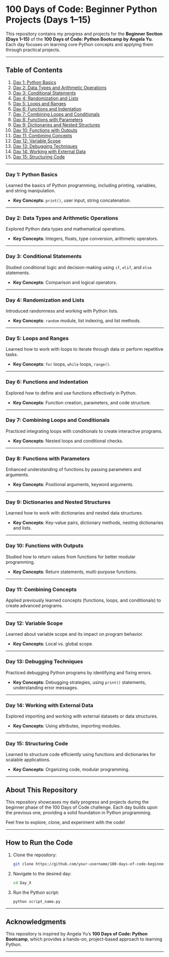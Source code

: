 
# 100 Days of Code: Beginner Python Projects (Days 1–15)

This repository contains my progress and projects for the **Beginner Section (Days 1–15)** of the **100 Days of Code: Python Bootcamp by Angela Yu**. Each day focuses on learning core Python concepts and applying them through practical projects.

---

## Table of Contents  
1. [Day 1: Python Basics](#day-1-python-basics)  
2. [Day 2: Data Types and Arithmetic Operations](#day-2-data-types-and-arithmetic-operations)  
3. [Day 3: Conditional Statements](#day-3-conditional-statements)  
4. [Day 4: Randomization and Lists](#day-4-randomization-and-lists)  
5. [Day 5: Loops and Ranges](#day-5-loops-and-ranges)  
6. [Day 6: Functions and Indentation](#day-6-functions-and-indentation)  
7. [Day 7: Combining Loops and Conditionals](#day-7-combining-loops-and-conditionals)  
8. [Day 8: Functions with Parameters](#day-8-functions-with-parameters)  
9. [Day 9: Dictionaries and Nested Structures](#day-9-dictionaries-and-nested-structures)  
10. [Day 10: Functions with Outputs](#day-10-functions-with-outputs)  
11. [Day 11: Combining Concepts](#day-11-combining-concepts)  
12. [Day 12: Variable Scope](#day-12-variable-scope)  
13. [Day 13: Debugging Techniques](#day-13-debugging-techniques)  
14. [Day 14: Working with External Data](#day-14-working-with-external-data)  
15. [Day 15: Structuring Code](#day-15-structuring-code)  

---

### Day 1: Python Basics  
Learned the basics of Python programming, including printing, variables, and string manipulation.  
- **Key Concepts**: `print()`, user input, string concatenation.  

---

### Day 2: Data Types and Arithmetic Operations  
Explored Python data types and mathematical operations.  
- **Key Concepts**: Integers, floats, type conversion, arithmetic operators.  

---

### Day 3: Conditional Statements  
Studied conditional logic and decision-making using `if`, `elif`, and `else` statements.  
- **Key Concepts**: Comparison and logical operators.  

---

### Day 4: Randomization and Lists  
Introduced randomness and working with Python lists.  
- **Key Concepts**: `random` module, list indexing, and list methods.  

---

### Day 5: Loops and Ranges  
Learned how to work with loops to iterate through data or perform repetitive tasks.  
- **Key Concepts**: `for` loops, `while` loops, `range()`.  

---

### Day 6: Functions and Indentation  
Explored how to define and use functions effectively in Python.  
- **Key Concepts**: Function creation, parameters, and code structure.  

---

### Day 7: Combining Loops and Conditionals  
Practiced integrating loops with conditionals to create interactive programs.  
- **Key Concepts**: Nested loops and conditional checks.  

---

### Day 8: Functions with Parameters  
Enhanced understanding of functions by passing parameters and arguments.  
- **Key Concepts**: Positional arguments, keyword arguments.  

---

### Day 9: Dictionaries and Nested Structures  
Learned how to work with dictionaries and nested data structures.  
- **Key Concepts**: Key-value pairs, dictionary methods, nesting dictionaries and lists.  

---

### Day 10: Functions with Outputs  
Studied how to return values from functions for better modular programming.  
- **Key Concepts**: Return statements, multi-purpose functions.  

---

### Day 11: Combining Concepts  
Applied previously learned concepts (functions, loops, and conditionals) to create advanced programs.  

---

### Day 12: Variable Scope  
Learned about variable scope and its impact on program behavior.  
- **Key Concepts**: Local vs. global scope.  

---

### Day 13: Debugging Techniques  
Practiced debugging Python programs by identifying and fixing errors.  
- **Key Concepts**: Debugging strategies, using `print()` statements, understanding error messages.  

---

### Day 14: Working with External Data  
Explored importing and working with external datasets or data structures.  
- **Key Concepts**: Using attributes, importing modules.  

---

### Day 15: Structuring Code  
Learned to structure code efficiently using functions and dictionaries for scalable applications.  
- **Key Concepts**: Organizing code, modular programming.  

---

## About This Repository  
This repository showcases my daily progress and projects during the beginner phase of the 100 Days of Code challenge. Each day builds upon the previous one, providing a solid foundation in Python programming.  

Feel free to explore, clone, and experiment with the code!  

---

## How to Run the Code  
1. Clone the repository:  
   ```bash
   git clone https://github.com/your-username/100-days-of-code-beginner.git
   ```
2. Navigate to the desired day:  
   ```bash
   cd Day_X
   ```
3. Run the Python script:  
   ```bash
   python script_name.py
   ```

---

## Acknowledgments  
This repository is inspired by Angela Yu’s **100 Days of Code: Python Bootcamp**, which provides a hands-on, project-based approach to learning Python.

---
